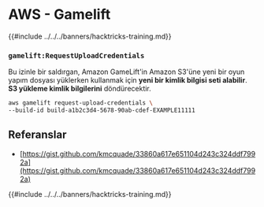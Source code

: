 # AWS - Gamelift

{{#include ../../../banners/hacktricks-training.md}}

### `gamelift:RequestUploadCredentials`

Bu izinle bir saldırgan, Amazon GameLift'in Amazon S3'üne yeni bir oyun yapım dosyası yüklerken kullanmak için **yeni bir kimlik bilgisi seti alabilir**. **S3 yükleme kimlik bilgilerini** döndürecektir.
```bash
aws gamelift request-upload-credentials \
--build-id build-a1b2c3d4-5678-90ab-cdef-EXAMPLE11111
```
## Referanslar

- [https://gist.github.com/kmcquade/33860a617e651104d243c324ddf7992a](https://gist.github.com/kmcquade/33860a617e651104d243c324ddf7992a)

{{#include ../../../banners/hacktricks-training.md}}
